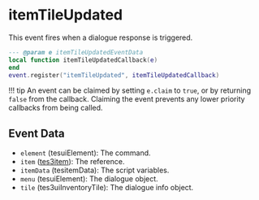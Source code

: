 # itemTileUpdated

This event fires when a dialogue response is triggered.

```lua
--- @param e itemTileUpdatedEventData
local function itemTileUpdatedCallback(e)
end
event.register("itemTileUpdated", itemTileUpdatedCallback)
```

!!! tip
	An event can be claimed by setting `e.claim` to `true`, or by returning `false` from the callback. Claiming the event prevents any lower priority callbacks from being called.

## Event Data

* `element` (tesuiElement): The command.
* `item` ([tes3item](../../types/tes3item)): The reference.
* `itemData` (tesitemData): The script variables.
* `menu` (tesuiElement): The dialogue object.
* `tile` (tes3uiInventoryTile): The dialogue info object.


